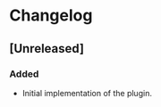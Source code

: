 <!-- Keep a Changelog guide -> https://keepachangelog.com -->

# Changelog

## [Unreleased]
### Added
- Initial implementation of the plugin.

